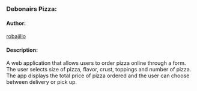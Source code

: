 ### Debonairs Pizza:
#### Author:
[robajillo](github.com/robajillo)
#### Description:
A web application that allows users to order pizza online through a form. The user selects size of pizza, flavor, crust, toppings and number of pizza. The app displays the total price of pizza ordered and the user can choose between delivery or pick up.
